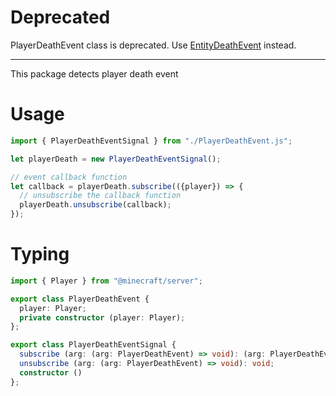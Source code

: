 # Deprecated

PlayerDeathEvent class is deprecated. Use [EntityDeathEvent](../entity-death-event) instead.

---
This package detects player death event

# Usage

```js
import { PlayerDeathEventSignal } from "./PlayerDeathEvent.js";

let playerDeath = new PlayerDeathEventSignal();

// event callback function
let callback = playerDeath.subscribe(({player}) => {
  // unsubscribe the callback function
  playerDeath.unsubscribe(callback);
});
```

# Typing
```ts
import { Player } from "@minecraft/server";

export class PlayerDeathEvent {
  player: Player;
  private constructor (player: Player);
};

export class PlayerDeathEventSignal {
  subscribe (arg: (arg: PlayerDeathEvent) => void): (arg: PlayerDeathEvent) => void;
  unsubscribe (arg: (arg: PlayerDeathEvent) => void): void;
  constructor ()
};
```
